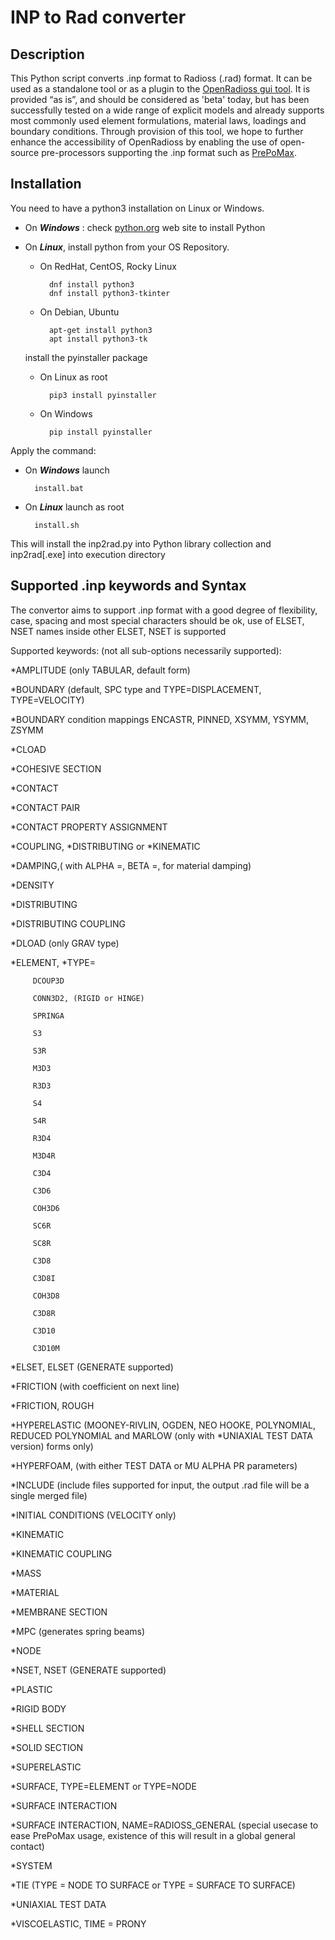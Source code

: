 # INP to Rad converter

## Description

This Python script converts .inp format to Radioss (.rad) format.
It can be used as a standalone tool or as a plugin to the [OpenRadioss gui tool](https://github.com/OpenRadioss/Tools/tree/main/openradioss_gui).
It is provided “as is”, and should be considered as 'beta' today, but has been successfully tested on a wide range of explicit models and already supports most commonly used element formulations, material laws, loadings and boundary conditions.
Through provision of this tool, we hope to further enhance the accessibility of OpenRadioss by enabling the use of open-source pre-processors supporting the .inp format such as [PrePoMax](https://prepomax.fs.um.si).

## Installation

You need to have a python3 installation on Linux or Windows.

* On ***Windows*** : check [python.org](https://www.python.org/) web site to install Python
* On ***Linux***, install python from your OS Repository.

  * On RedHat, CentOS, Rocky Linux

          dnf install python3
          dnf install python3-tkinter

  * On Debian, Ubuntu

          apt-get install python3
          apt install python3-tk

  install the pyinstaller package

  * On Linux as root

          pip3 install pyinstaller
  
  * On Windows

          pip install pyinstaller

Apply the command:

* On ***Windows*** launch

        install.bat

* On ***Linux*** launch as root

        install.sh

This will install the inp2rad.py into Python library collection and inp2rad[.exe] into execution directory


## Supported .inp keywords and Syntax

The convertor aims to support .inp format with a good degree of flexibility, case, spacing and most special characters should be ok, use of ELSET, NSET names inside other ELSET, NSET is supported

Supported keywords: (not all sub-options necessarily supported):

*AMPLITUDE (only TABULAR, default form)

*BOUNDARY (default, SPC type and TYPE=DISPLACEMENT, TYPE=VELOCITY)

*BOUNDARY condition mappings ENCASTR, PINNED, XSYMM, YSYMM, ZSYMM
    
*CLOAD

*COHESIVE SECTION

*CONTACT

*CONTACT PAIR

*CONTACT PROPERTY ASSIGNMENT

*COUPLING, *DISTRIBUTING or *KINEMATIC

*DAMPING,( with ALPHA =, BETA =, for material damping)

*DENSITY

*DISTRIBUTING

*DISTRIBUTING COUPLING

*DLOAD (only GRAV type)

*ELEMENT, *TYPE= 
  
         DCOUP3D
       
         CONN3D2, (RIGID or HINGE)

         SPRINGA
  
         S3
         
         S3R
         
         M3D3
  
         R3D3
  
         S4
         
         S4R
         
         R3D4
         
         M3D4R
         
         C3D4
         
         C3D6
         
         COH3D6
         
         SC6R
         
         SC8R
         
         C3D8
         
         C3D8I
  
         COH3D8
         
         C3D8R
         
         C3D10
         
         C3D10M

*ELSET, ELSET (GENERATE supported)

*FRICTION (with coefficient on next line)

*FRICTION, ROUGH

*HYPERELASTIC (MOONEY-RIVLIN, OGDEN, NEO HOOKE, POLYNOMIAL, REDUCED POLYNOMIAL and MARLOW (only with *UNIAXIAL TEST DATA version) forms only)

*HYPERFOAM, (with either TEST DATA or MU ALPHA PR parameters)

*INCLUDE (include files supported for input, the output .rad file will be a single merged file)

*INITIAL CONDITIONS (VELOCITY only)

*KINEMATIC

*KINEMATIC COUPLING

*MASS

*MATERIAL

*MEMBRANE SECTION

*MPC (generates spring beams)

*NODE

*NSET, NSET (GENERATE supported)

*PLASTIC

*RIGID BODY

*SHELL SECTION

*SOLID SECTION

*SUPERELASTIC

*SURFACE, TYPE=ELEMENT or TYPE=NODE

*SURFACE INTERACTION

*SURFACE INTERACTION, NAME=RADIOSS_GENERAL (special usecase to ease PrePoMax usage, existence of this will result in a global general contact)

*SYSTEM

*TIE (TYPE = NODE TO SURFACE or TYPE = SURFACE TO SURFACE)

*UNIAXIAL TEST DATA

*VISCOELASTIC, TIME = PRONY
